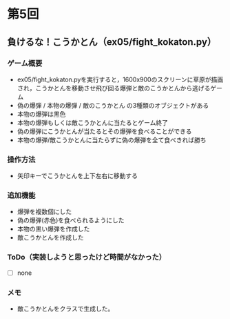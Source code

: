 # 第5回
## 負けるな！こうかとん（ex05/fight_kokaton.py）
### ゲーム概要
- ex05/fight_kokaton.pyを実行すると，1600x900のスクリーンに草原が描画され，こうかとんを移動させ飛び回る爆弾と敵のこうかとんから逃げるゲーム
- 偽の爆弾 / 本物の爆弾 / 敵のこうかとん の3種類のオブジェクトがある
- 本物の爆弾は黒色
- 本物の爆弾もしくは敵こうかとんに当たるとゲーム終了
- 偽の爆弾にこうかとんが当たるとその爆弾を食べることができる
- 本物の爆弾/敵こうかとんに当たらずに偽の爆弾を全て食べきれば勝ち
### 操作方法
- 矢印キーでこうかとんを上下左右に移動する
### 追加機能
- 爆弾を複数個にした
- 偽の爆弾(赤色)を食べられるようにした
- 本物の黒い爆弾を作成した
- 敵こうかとんを作成した
### ToDo（実装しようと思ったけど時間がなかった）
- [ ] none
### メモ
- 敵こうかとんをクラスで生成した。